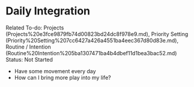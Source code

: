 # Daily Integration

Related To-do: Projects (Projects%20e3fce9879fb74d00823bd24dc8f978e9.md), Priority Setting (Priority%20Setting%207cc6427a426a4551ba4eec367d80d83e.md), Routine / Intention (Routine%20Intention%205ba1307471ba4b4dbef11d1bea3bac52.md)
Status: Not Started

- Have some movement every day
- How can I bring more play into my life?